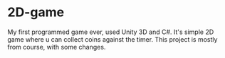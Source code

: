 # 2D-game
My first programmed game ever, used Unity 3D and C#. It's simple 2D game where u can collect coins against the timer. This project is mostly from course, with some changes.
